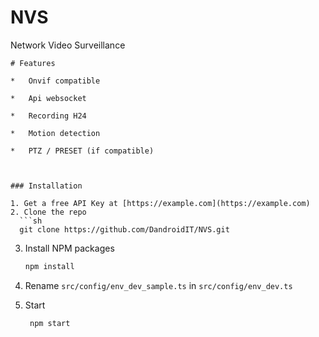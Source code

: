 # NVS

Network Video Surveillance

````
# Features

*   Onvif compatible

*   Api websocket

*   Recording H24

*   Motion detection

*   PTZ / PRESET (if compatible)



### Installation

1. Get a free API Key at [https://example.com](https://example.com)
2. Clone the repo
  ```sh
  git clone https://github.com/DandroidIT/NVS.git
````

3. Install NPM packages
   ```sh
   npm install
   ```
4. Rename `src/config/env_dev_sample.ts` in `src/config/env_dev.ts`

5. Start
   ```sh
    npm start
   ```
